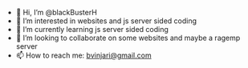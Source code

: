 - 👋 Hi, I’m @blackBusterH
- 👀 I’m interested in websites and js server sided coding
- 🌱 I’m currently learning js server sided coding
- 💞️ I’m looking to collaborate on some websites and maybe a ragemp server
- 📫 How to reach me: bvinjari@gmail.com

<!---
blackBusterH/blackBusterH is a ✨ special ✨ repository because its `README.md` (this file) appears on your GitHub profile.
You can click the Preview link to take a look at your changes.
--->
